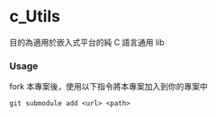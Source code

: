 # c_Utils

目的為適用於嵌入式平台的純 C 語言通用 lib

### Usage

fork 本專案後，使用以下指令將本專案加入到你的專案中

```shell
git submodule add <url> <path>
```
